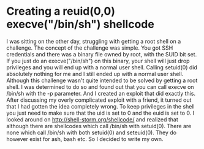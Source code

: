 # Creating a reuid(0,0) execve("/bin/sh") shellcode
I was sitting on the other day, struggling with getting a root shell on a challenge. The concept of the challenge was simple. You got SSH credentials and there was a binary file owned by root, with the SUID bit set.
If you just do an execve("/bin/sh") on this binary, your shell will just drop privileges and you will end up with a normal user shell.
Calling setuid(0) did absolutely nothing for me and I still ended up with a normal user shell.
Although this challenge wasn't quite intended to be solved by getting a root shell. I was determined to do so and found out that you can call execve on /bin/sh with the -p parameter. And I created an exploit that did exactly this.
After discussing my overly complicated exploit with a friend, it turned out that I had gotten the idea completely wrong.
To keep privileges in the shell you just need to make sure that the uid is set to 0 and the euid is set to 0.
I looked around on http://shell-storm.org/shellcode/ and realized that although there are shellcodes which call /bin/sh with setuid(0). There are none which call /bin/sh with both setuid(0) and seteuid(0).
They do however exist for ash, bash etc. So I decided to write my own.
